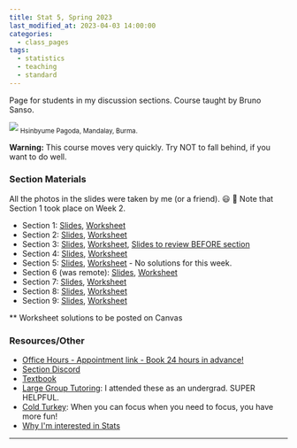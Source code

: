 ```yaml
---
title: Stat 5, Spring 2023
last_modified_at: 2023-04-03 14:00:00
categories:
  - class_pages
tags:
  - statistics
  - teaching
  - standard
---
```

Page for students in my discussion sections. Course taught by Bruno Sanso. 

<img src="{{ site.url }}{{ site.baseurl }}/assets/images/pagoda.jpeg">
<sub>Hsinbyume Pagoda, Mandalay, Burma.</sub>

**Warning:** This course moves very quickly.  Try NOT to fall behind, if you want to do well.


### Section Materials

All the photos in the slides were taken by me (or a friend). 😃 📸
Note that Section 1 took place on Week 2.

* Section 1: [Slides](https://drive.google.com/open?id=1OkH9b8BXoJGKiwKz06Acw8c57KX9KOBC&authuser=shokawano5%40gmail.com&usp=drive_fs), [Worksheet](https://docs.google.com/document/d/1VnbbXiNqEWxGZsBhJF_BDp_1p1JbdkX10arV6yPzujM/edit?usp=sharing)
* Section 2: [Slides](https://drive.google.com/open?id=1PiaJqUh6zCWOc-N7eZr7Czc0jYRhUfsY&authuser=shokawano5%40gmail.com&usp=drive_fs), [Worksheet](https://docs.google.com/document/d/1ZdBOl86rRucvUtWAnFtfuJLiZX6gt9UOTfTtDoMYNhQ/edit?usp=share_link)
* Section 3: [Slides](https://drive.google.com/open?id=1PhZmGpd_8bEtgBhf2X5IkeqV7kZOFEUM&authuser=shokawano5%40gmail.com&usp=drive_fs), [Worksheet](https://docs.google.com/document/d/1B_3ob25iHkp_DEk1anEFTUrg3jfwO3P0PL6AGOn1_aM/edit?usp=sharing), [Slides to review BEFORE section](https://drive.google.com/open?id=1Q2QtVC43VDuI8PeR3SCkS1UsFmEhKcNW&authuser=shokawano5%40gmail.com&usp=drive_fs)
* Section 4: [Slides](https://drive.google.com/open?id=1RjQbiY0BKZvRkiAz8nmcYfJ8gQYbzjn1&authuser=shokawano5%40gmail.com&usp=drive_fs), [Worksheet](https://docs.google.com/document/d/1k8dhmnOmUrk3TlFAeEoHwXOVCwgZY9Msj50x4zZvFUc/edit?usp=sharing)
* Section 5: [Slides](https://drive.google.com/open?id=1SPcTCQkyWwLvUkAfxzjFRhVYG66Cfl-J&authuser=shokawano5%40gmail.com&usp=drive_fs), [Worksheet](https://docs.google.com/document/d/1teOX7FbcgEZRtqFj6Y3tOmpCC2FEjhsv6krVXw7nICY/edit?usp=sharing) - No solutions for this week.
* Section 6 (was remote): [Slides](https://drive.google.com/open?id=1YlhB71H2ukJIxWaL0emQINe4Me80_aKg&authuser=shokawano5%40gmail.com&usp=drive_fs), [Worksheet](https://docs.google.com/document/d/1mG20XtrjUTghdZykYdpMm1sdBK3ZxjI5qPR3SpiXqBw/edit?usp=sharing)
* Section 7: [Slides](https://drive.google.com/open?id=1Z5GPVOiTT2mbuviifRYkWChtNTrJWiE9&authuser=shokawano5%40gmail.com&usp=drive_fs), [Worksheet](https://docs.google.com/document/d/12Ya0bcSWPnv-sFcLplfIv8wdcMInILy_1adcGWBbKkQ/edit?usp=sharing)
* Section 8: [Slides](https://drive.google.com/open?id=1ZnagfUObCNbQd3spS3Y-gDhZ_ByDmDxj&authuser=shokawano5%40gmail.com&usp=drive_fs), [Worksheet](https://docs.google.com/document/d/15nrU45_i7kwXQLMipdbqZhHDjzfxEtf8bpwpm66vwiQ/edit?usp=sharing)
* Section 9: [Slides](https://drive.google.com/open?id=1_kg4vy-QifYDkAEpuNm9Pzych8DQ54ZD&authuser=shokawano5%40gmail.com&usp=drive_fs), [Worksheet](https://docs.google.com/document/d/1T7mp4FPDPzvSansEisL0MGpM6EOB-LD6CTVp4aAf9JY/edit?usp=sharing)

** Worksheet solutions to be posted on Canvas

### Resources/Other

* [Office Hours - Appointment link - Book 24 hours in advance!](https://app.usemotion.com/meet/sho-kawano/zoom-office-hours)
* [Section Discord](https://discord.gg/zkz2v3gR7H)
* [Textbook](https://www.openintro.org/book/os/)
* [Large Group Tutoring](https://lss.ucsc.edu/lss-tutor-hub/index.html):  I attended these as an undergrad. SUPER HELPFUL.
* [Cold Turkey](https://getcoldturkey.com): When you can focus when you need to focus, you have more fun!
* [Why I'm interested in Stats](https://sho-kawano.github.io/2021/09/08/why-stats/)

***
